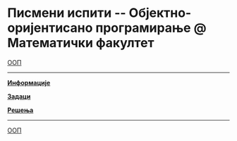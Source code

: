 # Писмени испити -- Објектно-оријентисано програмирање @ Математички факултет

[ООП](../README.md)

---
 
**[Информације](info/README.md)**

**[Задаци](zadaci/README.md)**

**[Решења](resenja/README.md)**

---

[ООП](../README.md)  

